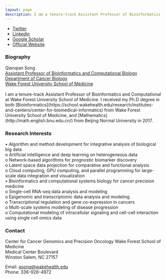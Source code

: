 ```yaml
---
layout: page
description: I am a tenure-track Assistant Professor of Bioinformatics and Computational Biology at Wake Forest University School of Medicine.
---
```


<div class="navbar">
  <div class="navbar-inner">
      <ul class="nav">
	      <li><a href="https://twitter.com/Sophie_QSong">Twitter</a></li>
	    <li><a href="https://www.linkedin.com/in/qianqian-song-4501b56b/">Linkedin</a></li>
          <li><a href="https://scholar.google.com/citations?user=wIYviKIAAAAJ&hl=zh-CN&oi=ao">Google Scholar</a></li>
        <li><a href="https://profiles.wakehealth.edu/display/Person/qsong">Official Website</a></li>
      </ul>
  </div>
</div>



###  Biography
<div class="container">
    <div class="row-fluid">
        <div class="span5">
            Qianqian Song<br/>
            <a href="https://profiles.wakehealth.edu/display/Person/qsong">Assistant Professor of Bioinformatics and Computational Biology</a><br/>
		<a href="https://school.wakehealth.edu/departments/cancer-biology">Department of Cancer Biology</a><br/>
		 <a href="https://school.wakehealth.edu/">Wake Forest University School of Medicine</a><br/>
            </div>
        </div>
</div>
<br/>
I am a tenure-track Assistant Professor of Bioinformatics and Computational at Wake Forest University School of Medicine. I received my Ph.D degree in both [Bioinformatics](https://school.wakehealth.edu/research/institutes-and-centers/center-for-biomedical-informatics) from Wake Forest University School of Medicine, and [Mathematics](http://math.english.bnu.edu.cn/) from Beijing Normal University in 2017.<br/>

### Research Interests<br/>
• Algorithm and method development for integrative analysis of biological big data <br/>
o Artificial intelligence and deep learning on heterogeneous data <br/>
o Network-based algorithms for prognostic biomarker discovery <br/>
o Latent space data projection for comparative and functional analysis <br/>
o Cloud computing, GPU computing, and parallel programming for large-scale data integration and visualization <br/>
• Bioinformatics and computational systems biology for cancer precision medicine<br/>
o Single-cell RNA-seq data analysis and modeling<br/>
o Epigenomic and transcriptomic data analysis and modeling<br/>
o Transcriptional regulation and gene co-expression in cancers<br/>
o Multi-scale systems modeling of disease progression<br/>
o Computational modeling of intracellular signaling and cell-cell interaction using single cell omics data<br/>

###  Contact
Center for Cancer Genomics and Precision Oncology Wake Forest School of Medicine<br/>
Medical Center Boulevard<br/>
Winston Salem, NC 27157

Email: qsong@wakehealth.edu<br/>
Phone: 336-926-4972


